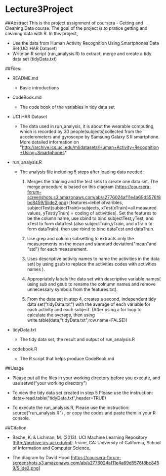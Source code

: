 Lecture3Project
===============

##Abstract
This is the project assignment of coursera - Getting and Cleaning Data course.
The goal of the project is to pratice getting and cleaning data with R.
In this project, 
* Use the data from Human Activity Recognition Using Smartphones Data Set(UCI HAR Dataset) 
* Write an R script (run_analysis.R) to extract, merge and create a tidy data set (tidyData.txt)


##Files:

 * README.md
   - Basic introductions

 * CodeBook.md
    - The code book of the variables in tidy data set

 * UCI HAR Dataset
    - The data used in run_analysis,
   it is about the wearable computing, which is recorded by 30 people(subjects)collected from the accelerometers and gyroscope by Samsung Galaxy S II smartphone.
   More detailed information on "http://archive.ics.uci.edu/ml/datasets/Human+Activity+Recognition+Using+Smartphones"  

 * run_analysis.R
   - The analysis file including 5 steps after loading data needed:    
  	 1. Merges the training and the test sets to create one data set.
  	    The merge procedure is based on this diagram
        (https://coursera-forum-screenshots.s3.amazonaws.com/ab/a2776024af11e4a69d5576f8bc8459/Slide2.png)
        [features=lebel ofvaribles, subjectTest(subjectTrain)=subjects, xTest(xTrain)=all measured values, 
         yTest(yTrain) = coding of activitties].
        Set the features to be the column name,  use cbind to bind subjectTest,yTest, and xTest to form dataTest
        (also subjectTrain,yTrain, and xTrain to form dataTrain), then use rbind to bind dataTest and dataTrain.

   	 2. Use grep and column subsetting to extracts only the measurements on the mean and standard deviation("mean"and "std") for each measurement. 

     3. Uses descriptive activity names to name the activities in the data set( by using gsub to replace the activities codes with activities names ).

     4. Appropriately labels the data set with descriptive variable names( using sub and gsub to rename the colnumn names and remove unnecessary symbols from the features.txt). 

     5. From the data set in step 4, creates a second, independent tidy data set("tidyData.txt") with the average of each variable for each activity and each subject. (After using a for loop to calculate the average, then using write.table(data,"tidyData.txt",row.name=FALSE))

 * tidyData.txt
   - The tidy data set, the result and output of run_analysis.R 
     
 * codebook.R
   - The R script that helps produce CodeBook.md 

##Usage 

* Please put all the files in your working directory before you execute,
 and use setwd("your working directory")

* To view the tidy data set created in step 5 
 Please use the instruction: data<-read.table("tidyData.txt",header=TRUE) 

* To execute the run_analysis.R,
 Please use the instruction: source("run_analysis.R") , or copy the codes and paste them in your R console.

##Citation
- Bache, K. & Lichman, M. (2013). UCI Machine Learning Repository [http://archive.ics.uci.edu/ml]. Irvine, CA: University of California, School of Information and Computer Science.

- The diagram by David Hood [https://coursera-forum-screenshots.s3.amazonaws.com/ab/a2776024af11e4a69d5576f8bc8459/Slide2.png]

